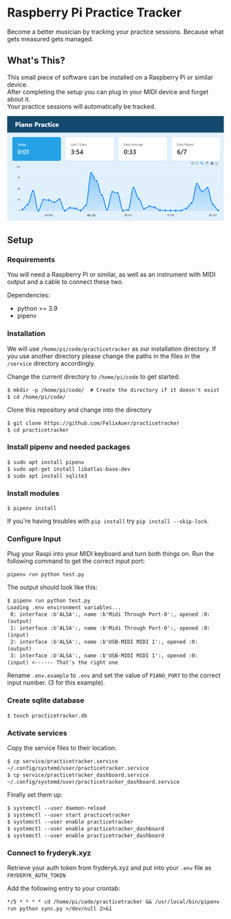 # Raspberry Pi Practice Tracker

Become a better musician by tracking your practice sessions. Because what gets measured gets managed.

## What's This?

This small piece of software can be installed on a Raspberry Pi or similar device.  
After completing the setup you can plug in your MIDI device and forget about it.   
Your practice sessions will automatically be tracked.

![](practicetracker.png)

## Setup

### Requirements

You will need a Raspberry Pi or similar, as well as an instrument with MIDI output and a cable to connect these two.

Dependencies:

* python >= 3.9
* pipenv

### Installation

We will use `/home/pi/code/practicetracker` as our installation directory. If you use another directory please change
the paths in the files in the `/service` directory accordingly.

Change the current directory to `/home/pi/code` to get started:

```
$ mkdir -p /home/pi/code/  # Create the directory if it doesn't exist
$ cd /home/pi/code/
```

Clone this repository and change into the directory

```
$ git clone https://github.com/FelixAuer/practicetracker
$ cd practicetracker
```

### Install pipenv and needed packages

```
$ sudo apt install pipenv
$ sudo apt-get install libatlas-base-dev
$ sudo apt install sqlite3
```

### Install modules

```
$ pipenv install
```

If you're having troubles with `pip install` try `pip install --skip-lock`.

### Configure Input

Plug your Raspi into your MIDI keyboard and turn both things on. Run the following command to get the correct input
port:
```
pipenv run python test.py
```
The output should look like this:
```
$ pipenv run python test.py
Loading .env environment variables...
 0: interface :b'ALSA':, name :b'Midi Through Port-0':, opened :0:  (output)
 1: interface :b'ALSA':, name :b'Midi Through Port-0':, opened :0:  (input)
 2: interface :b'ALSA':, name :b'USB-MIDI MIDI 1':, opened :0:  (output)
 3: interface :b'ALSA':, name :b'USB-MIDI MIDI 1':, opened :0:  (input) <------ That's the right one
```
Rename `.env.example` to `.env` and set the value of `PIANO_PORT` to the correct input number. (3 for this example).

### Create sqlite database
```
$ touch practicetracker.db 
```

### Activate services
Copy the service files to their location:
```
$ cp service/practicetracker.service ~/.config/systemd/user/practicetracker.service
$ cp service/practicetracker_dashboard.service ~/.config/systemd/user/practicetracker_dashboard.service
```
Finally set them up:
```
$ systemctl --user daemon-reload
$ systemctl --user start practicetracker
$ systemctl --user enable practicetracker
$ systemctl --user enable practicetracker_dashboard
$ systemctl --user enable practicetracker_dashboard
```
### Connect to fryderyk.xyz
Retrieve your auth token from fryderyk.xyz and put into your `.env` file as `FRYDERYK_AUTH_TOKEN`

Add the following entry to your crontab:
```
*/5 * * * * cd /home/pi/code/practicetracker && /usr/local/bin/pipenv run python sync.py >/dev/null 2>&1
```
